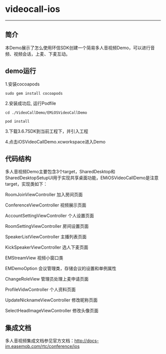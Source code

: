 # videocall-ios
--------
## 简介
本Demo展示了怎么使用环信SDK创建一个简易多人音视频Demo，可以进行音频、视频会话，上麦、下麦互动。

## demo运行

1.安装cocoapods

```
sudo gem install cocoapods
```
2.安装成功后, 运行Podfile

```
cd ./VideoCallDemo/EMiOSVideoCallDemo

pod install

```
3.下载3.6.7SDK到当前工程下，并引入工程

4.点击iOSVideoCallDemo.xcworkspace进入Demo

## 代码结构
多人音视频Demo主要包含3个target，SharedDesktop和SharedDesktopSetupUI用于实现共享桌面功能，EMiOSVideoCallDemo是注意target，实现类如下：

RoomJoinViewController 加入房间页面

ConferenceViewController 视频展示页面

AccountSettingViewController 个人设置页面

RoomSettingViewController 房间设置页面

SpeakerListViewController 主播列表页面

KickSpeakerViewController 选人下麦页面

EMStreamView                   视频小窗口类

EMDemoOption                   会议管理类，存储会议的设置和单例属性

ChangeRoleView                 管理员处理上麦申请页面

ProfileVidwController          个人资料页面

UpdateNicknameViewController   修改昵称页面

SelectHeadImageViewController  修改头像页面


## 集成文档
多人音视频集成文档参见官方文档：http://docs-im.easemob.com/rtc/conference/ios
